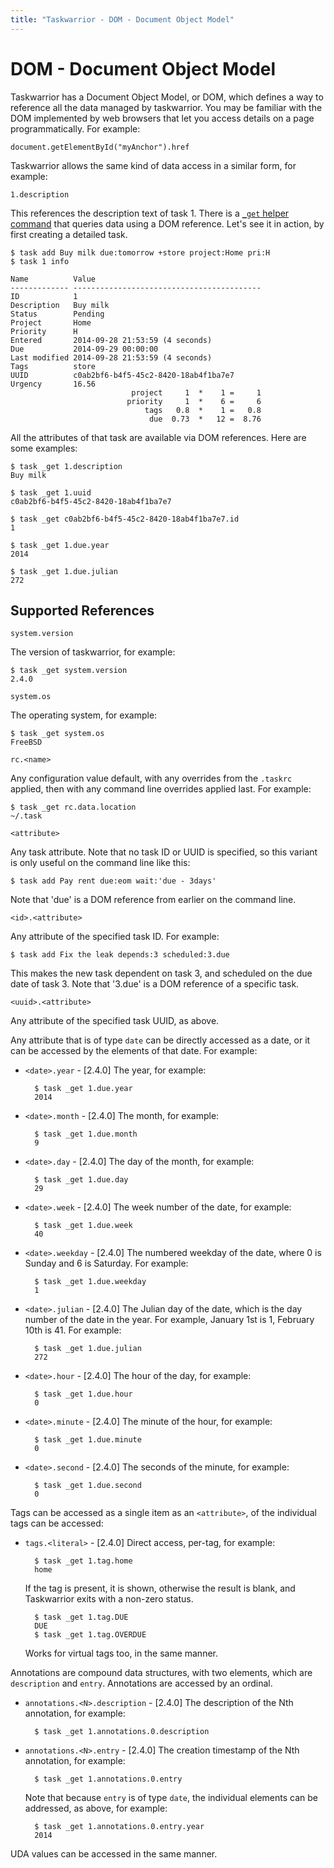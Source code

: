 ```yaml
---
title: "Taskwarrior - DOM - Document Object Model"
---
```


# DOM - Document Object Model

Taskwarrior has a Document Object Model, or DOM, which defines a way to
reference all the data managed by taskwarrior. You may be familiar with the DOM
implemented by web browsers that let you access details on a page
programmatically. For example:

    document.getElementById("myAnchor").href

Taskwarrior allows the same kind of data access in a similar form, for example:

    1.description

This references the description text of task 1. There is a [`_get` helper
command](/docs/commands/_get) that queries data using a DOM reference.
Let\'s see it in action, by first creating a detailed task.

    $ task add Buy milk due:tomorrow +store project:Home pri:H
    $ task 1 info

    Name          Value
    ------------- ------------------------------------------
    ID            1
    Description   Buy milk
    Status        Pending
    Project       Home
    Priority      H
    Entered       2014-09-28 21:53:59 (4 seconds)
    Due           2014-09-29 00:00:00
    Last modified 2014-09-28 21:53:59 (4 seconds)
    Tags          store
    UUID          c0ab2bf6-b4f5-45c2-8420-18ab4f1ba7e7
    Urgency       16.56
                               project     1  *    1 =     1
                              priority     1  *    6 =     6
                                  tags   0.8  *    1 =   0.8
                                   due  0.73  *   12 =  8.76

All the attributes of that task are available via DOM references. Here are some
examples:

    $ task _get 1.description
    Buy milk

    $ task _get 1.uuid
    c0ab2bf6-b4f5-45c2-8420-18ab4f1ba7e7

    $ task _get c0ab2bf6-b4f5-45c2-8420-18ab4f1ba7e7.id
    1

    $ task _get 1.due.year
    2014

    $ task _get 1.due.julian
    272


## Supported References

`system.version`

The version of taskwarrior, for example:

    $ task _get system.version
    2.4.0

`system.os`

The operating system, for example:

    $ task _get system.os
    FreeBSD

`rc.<name>`

Any configuration value default, with any overrides from the `.taskrc` applied,
then with any command line overrides applied last. For example:

    $ task _get rc.data.location
    ~/.task

`<attribute>`

Any task attribute. Note that no task ID or UUID is specified, so this variant
is only useful on the command line like this:

    $ task add Pay rent due:eom wait:'due - 3days'

Note that \'due\' is a DOM reference from earlier on the command line.

`<id>.<attribute>`

Any attribute of the specified task ID. For example:

    $ task add Fix the leak depends:3 scheduled:3.due

This makes the new task dependent on task 3, and scheduled on the due date of
task 3. Note that \'3.due\' is a DOM reference of a specific task.

`<uuid>.<attribute>`

Any attribute of the specified task UUID, as above.

Any attribute that is of type `date` can be directly accessed as a date, or it
can be accessed by the elements of that date. For example:

* `<date>.year`                         - [2.4.0] The year, for example:

        $ task _get 1.due.year
        2014

* `<date>.month` - [2.4.0] The month, for example:

        $ task _get 1.due.month
        9

* `<date>.day`  - [2.4.0] The day of the month, for example:

        $ task _get 1.due.day
        29

* `<date>.week` - [2.4.0] The week number of the date, for example:

        $ task _get 1.due.week
        40

* `<date>.weekday` - [2.4.0] The numbered weekday of the date, where 0 is Sunday and 6 is Saturday. For
 example:

        $ task _get 1.due.weekday
        1

* `<date>.julian` - [2.4.0] The Julian day of the date, which is the day number of the date in the year.  For example, January 1st is 1, February 10th is 41. For example:

        $ task _get 1.due.julian
        272

* `<date>.hour` - [2.4.0] The hour of the day, for example:

        $ task _get 1.due.hour
        0

* `<date>.minute` - [2.4.0] The minute of the hour, for example:

        $ task _get 1.due.minute
        0

* `<date>.second` - [2.4.0] The seconds of the minute, for example:

        $ task _get 1.due.second
        0

Tags can be accessed as a single item as an `<attribute>`, of the individual
tags can be accessed:

* `tags.<literal>` - [2.4.0] Direct access, per-tag, for example:

        $ task _get 1.tag.home
        home

   If the tag is present, it is shown, otherwise the result is blank, and Taskwarrior exits with a non-zero status.

        $ task _get 1.tag.DUE
        DUE
        $ task _get 1.tag.OVERDUE

   Workѕ for virtual tags too, in the same manner.


Annotations are compound data structures, with two elements, which are
`description` and `entry`. Annotations are accessed by an ordinal.

* `annotations.<N>.description` - [2.4.0] The description of the Nth annotation, for example:

        $ task _get 1.annotations.0.description

* `annotations.<N>.entry` - [2.4.0] The creation timestamp of the Nth annotation, for example:

        $ task _get 1.annotations.0.entry

    Note that because `entry` is of type `date`, the individual elements can be addressed, as above, for example:

        $ task _get 1.annotations.0.entry.year
        2014

UDA values can be accessed in the same manner.
